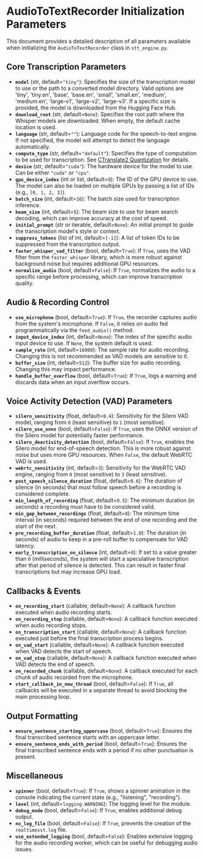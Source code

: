 # AudioToTextRecorder Initialization Parameters

This document provides a detailed description of all parameters available when initializing the `AudioToTextRecorder` class in `stt_engine.py`.

## Core Transcription Parameters

- **`model`** (str, default=`"tiny"`): Specifies the size of the transcription model to use or the path to a converted model directory. Valid options are 'tiny', 'tiny.en', 'base', 'base.en', 'small', 'small.en', 'medium', 'medium.en', 'large-v1', 'large-v2', 'large-v3'. If a specific size is provided, the model is downloaded from the Hugging Face Hub.
- **`download_root`** (str, default=`None`): Specifies the root path where the Whisper models are downloaded. When empty, the default cache location is used.
- **`language`** (str, default=`""`): Language code for the speech-to-text engine. If not specified, the model will attempt to detect the language automatically.
- **`compute_type`** (str, default=`"default"`): Specifies the type of computation to be used for transcription. See [CTranslate2 Quantization](https://opennmt.net/CTranslate2/quantization.html) for details.
- **`device`** (str, default=`"cuda"`): The hardware device for the model to use. Can be either `"cuda"` or `"cpu"`.
- **`gpu_device_index`** (int or list, default=`0`): The ID of the GPU device to use. The model can also be loaded on multiple GPUs by passing a list of IDs (e.g., `[0, 1, 2, 3]`).
- **`batch_size`** (int, default=`16`): The batch size used for transcription inference.
- **`beam_size`** (int, default=`5`): The beam size to use for beam search decoding, which can improve accuracy at the cost of speed.
- **`initial_prompt`** (str or iterable, default=`None`): An initial prompt to guide the transcription model's style or context.
- **`suppress_tokens`** (list of int, default=`[-1]`): A list of token IDs to be suppressed from the transcription output.
- **`faster_whisper_vad_filter`** (bool, default=`True`): If `True`, uses the VAD filter from the `faster_whisper` library, which is more robust against background noise but requires additional GPU resources.
- **`normalize_audio`** (bool, default=`False`): If `True`, normalizes the audio to a specific range before processing, which can improve transcription quality.

## Audio & Recording Control

- **`use_microphone`** (bool, default=`True`): If `True`, the recorder captures audio from the system's microphone. If `False`, it relies on audio fed programmatically via the `feed_audio()` method.
- **`input_device_index`** (int, default=`None`): The index of the specific audio input device to use. If `None`, the system default is used.
- **`sample_rate`** (int, default=`16000`): The sample rate for audio recording. Changing this is not recommended as VAD models are sensitive to it.
- **`buffer_size`** (int, default=`512`): The buffer size for audio recording. Changing this may impact performance.
- **`handle_buffer_overflow`** (bool, default=`True`): If `True`, logs a warning and discards data when an input overflow occurs.

## Voice Activity Detection (VAD) Parameters

- **`silero_sensitivity`** (float, default=`0.4`): Sensitivity for the Silero VAD model, ranging from `0` (least sensitive) to `1` (most sensitive).
- **`silero_use_onnx`** (bool, default=`False`): If `True`, uses the ONNX version of the Silero model for potentially faster performance.
- **`silero_deactivity_detection`** (bool, default=`False`): If `True`, enables the Silero model for end-of-speech detection. This is more robust against noise but uses more GPU resources. When `False`, the default WebRTC VAD is used.
- **`webrtc_sensitivity`** (int, default=`3`): Sensitivity for the WebRTC VAD engine, ranging from `0` (most sensitive) to `3` (least sensitive).
- **`post_speech_silence_duration`** (float, default=`0.6`): The duration of silence (in seconds) that must follow speech before a recording is considered complete.
- **`min_length_of_recording`** (float, default=`0.5`): The minimum duration (in seconds) a recording must have to be considered valid.
- **`min_gap_between_recordings`** (float, default=`0`): The minimum time interval (in seconds) required between the end of one recording and the start of the next.
- **`pre_recording_buffer_duration`** (float, default=`1.0`): The duration (in seconds) of audio to keep in a pre-roll buffer to compensate for VAD latency.
- **`early_transcription_on_silence`** (int, default=`0`): If set to a value greater than `0` (milliseconds), the system will start a speculative transcription after that period of silence is detected. This can result in faster final transcriptions but may increase GPU load.

## Callbacks & Events

- **`on_recording_start`** (callable, default=`None`): A callback function executed when audio recording starts.
- **`on_recording_stop`** (callable, default=`None`): A callback function executed when audio recording stops.
- **`on_transcription_start`** (callable, default=`None`): A callback function executed just before the final transcription process begins.
- **`on_vad_start`** (callable, default=`None`): A callback function executed when VAD detects the start of speech.
- **`on_vad_stop`** (callable, default=`None`): A callback function executed when VAD detects the end of speech.
- **`on_recorded_chunk`** (callable, default=`None`): A callback executed for each chunk of audio recorded from the microphone.
- **`start_callback_in_new_thread`** (bool, default=`False`): If `True`, all callbacks will be executed in a separate thread to avoid blocking the main processing loop.

## Output Formatting

- **`ensure_sentence_starting_uppercase`** (bool, default=`True`): Ensures the final transcribed sentence starts with an uppercase letter.
- **`ensure_sentence_ends_with_period`** (bool, default=`True`): Ensures the final transcribed sentence ends with a period if no other punctuation is present.

## Miscellaneous

- **`spinner`** (bool, default=`True`): If `True`, shows a spinner animation in the console indicating the current state (e.g., "listening", "recording").
- **`level`** (int, default=`logging.WARNING`): The logging level for the module.
- **`debug_mode`** (bool, default=`False`): If `True`, enables additional debug output.
- **`no_log_file`** (bool, default=`False`): If `True`, prevents the creation of the `realtimesst.log` file.
- **`use_extended_logging`** (bool, default=`False`): Enables extensive logging for the audio recording worker, which can be useful for debugging audio issues.
